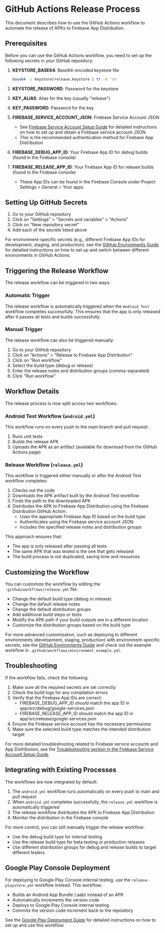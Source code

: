 # GitHub Actions Release Process

This document describes how to use the GitHub Actions workflow to automate the release of APKs to Firebase App Distribution.

## Prerequisites

Before you can use the GitHub Actions workflow, you need to set up the following secrets in your GitHub repository:

1. **KEYSTORE_BASE64**: Base64-encoded keystore file
   ```bash
   base64 -i keystore/release.keystore | tr -d '\n'
   ```

2. **KEYSTORE_PASSWORD**: Password for the keystore
3. **KEY_ALIAS**: Alias for the key (usually "release")
4. **KEY_PASSWORD**: Password for the key
5. **FIREBASE_SERVICE_ACCOUNT_JSON**: Firebase Service Account JSON
   - See [Firebase Service Account Setup Guide](FIREBASE_SERVICE_ACCOUNT_SETUP.md) for detailed instructions on how to set up and obtain a Firebase service account JSON
   - This is the recommended authentication method for Firebase App Distribution

6. **FIREBASE_DEBUG_APP_ID**: Your Firebase App ID for debug builds (found in the Firebase console)
7. **FIREBASE_RELEASE_APP_ID**: Your Firebase App ID for release builds (found in the Firebase console)
   - These App IDs can be found in the Firebase Console under Project Settings > General > Your apps

## Setting Up GitHub Secrets

1. Go to your GitHub repository
2. Click on "Settings" > "Secrets and variables" > "Actions"
3. Click on "New repository secret"
4. Add each of the secrets listed above

For environment-specific secrets (e.g., different Firebase App IDs for development, staging, and production), see the [GitHub Environments Guide](GITHUB_ENVIRONMENTS_GUIDE.md) for detailed instructions on how to set up and switch between different environments in GitHub Actions.

## Triggering the Release Workflow

The release workflow can be triggered in two ways:

### Automatic Trigger

The release workflow is automatically triggered when the `Android Test` workflow completes successfully. This ensures that the app is only released after it passes all tests and builds successfully.

### Manual Trigger

The release workflow can also be triggered manually:

1. Go to your GitHub repository
2. Click on "Actions" > "Release to Firebase App Distribution"
3. Click on "Run workflow"
4. Select the build type (debug or release)
5. Enter the release notes and distribution groups (comma-separated)
6. Click "Run workflow"

## Workflow Details

The release process is now split across two workflows:

### Android Test Workflow (`android.yml`)

This workflow runs on every push to the main branch and pull request:

1. Runs unit tests
2. Builds the release APK
3. Uploads the APK as an artifact (available for download from the GitHub Actions page)

### Release Workflow (`release.yml`)

This workflow is triggered either manually or after the Android Test workflow completes:

1. Checks out the code
2. Downloads the APK artifact built by the Android Test workflow
3. Finds the path to the downloaded APK
4. Distributes the APK to Firebase App Distribution using the Firebase Distribution GitHub Action:
   - Uses the appropriate Firebase App ID based on the build type
   - Authenticates using the Firebase service account JSON
   - Includes the specified release notes and distribution groups

This approach ensures that:
- The app is only released after passing all tests
- The same APK that was tested is the one that gets released
- The build process is not duplicated, saving time and resources

## Customizing the Workflow

You can customize the workflow by editing the `.github/workflows/release.yml` file:

- Change the default build type (debug or release)
- Change the default release notes
- Change the default distribution groups
- Add additional build steps or tests
- Modify the APK path if your build outputs are in a different location
- Customize the distribution groups based on the build type

For more advanced customization, such as deploying to different environments (development, staging, production) with environment-specific secrets, see the [GitHub Environments Guide](GITHUB_ENVIRONMENTS_GUIDE.md) and check out the example workflow in `.github/workflows/environment_example.yml`.

## Troubleshooting

If the workflow fails, check the following:

1. Make sure all the required secrets are set correctly
2. Check the build logs for any compilation errors
3. Verify that the Firebase App IDs are correct:
   - FIREBASE_DEBUG_APP_ID should match the app ID in app/src/debug/google-services.json
   - FIREBASE_RELEASE_APP_ID should match the app ID in app/src/release/google-services.json
4. Ensure the Firebase service account has the necessary permissions
5. Make sure the selected build type matches the intended distribution target

For more detailed troubleshooting related to Firebase service accounts and App Distribution, see the [Troubleshooting section in the Firebase Service Account Setup Guide](FIREBASE_SERVICE_ACCOUNT_SETUP.md#troubleshooting).

## Integrating with Existing Processes

The workflows are now integrated by default:

1. The `android.yml` workflow runs automatically on every push to main and pull request
2. When `android.yml` completes successfully, the `release.yml` workflow is automatically triggered
3. The release workflow distributes the APK to Firebase App Distribution
4. Monitor the distribution in the Firebase console

For more control, you can still manually trigger the release workflow:
   - Use the debug build type for internal testing
   - Use the release build type for beta testing or production releases
   - Use different distribution groups for debug and release builds to target different testers

## Google Play Console Deployment

For deploying to Google Play Console internal testing, use the `release-playstore.yml` workflow instead. This workflow:

- Builds an Android App Bundle (.aab) instead of an APK
- Automatically increments the version code
- Deploys to Google Play Console internal testing
- Commits the version code increment back to the repository

See the [Google Play Deployment Guide](GOOGLE_PLAY_DEPLOYMENT.md) for detailed instructions on how to set up and use this workflow.
